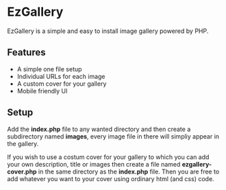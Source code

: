 # EzGallery
EzGallery is a simple and easy to install image gallery powered by PHP.

## Features
* A simple one file setup
* Individual URLs for each image 
* A custom cover for your gallery
* Mobile friendly UI

## Setup
Add the **index.php** file to any wanted directory and then create a subdirectory named **images**, every image file in there will simpliy appear in the gallery.

If you wish to use a costum cover for your gallery to which you can add your own description, title or images then create a file named **ezgallery-cover.php** in the same directory as the **index.php** file. Then you are free to add whatever you want to your cover using ordinary html (and css) code. 
